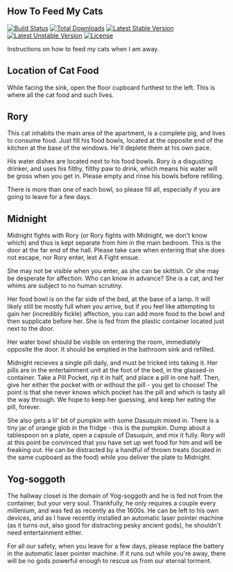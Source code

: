 ## How To Feed My Cats

[![Build Status](https://travis-ci.org/laravel/framework.svg)](https://travis-ci.org/laravel/framework)
[![Total Downloads](https://poser.pugx.org/laravel/framework/downloads.svg)](https://packagist.org/packages/laravel/framework)
[![Latest Stable Version](https://poser.pugx.org/laravel/framework/v/stable.svg)](https://packagist.org/packages/laravel/framework)
[![Latest Unstable Version](https://poser.pugx.org/laravel/framework/v/unstable.svg)](https://packagist.org/packages/laravel/framework)
[![License](https://poser.pugx.org/laravel/framework/license.svg)](https://packagist.org/packages/laravel/framework)

Instructions on how to feed my cats when I am away.

## Location of Cat Food

While facing the sink, open the floor cupboard furthest to the left.  This is where all the cat food and such lives.

## Rory

This cat inhabits the main area of the apartment, is a complete pig, and lives to consume food.  Just fill his food bowls, located at the opposite end of the kitchen at the base of the windows.  He'll deplete them at his own pace.

His water dishes are located next to his food bowls.  Rory is a disgusting drinker, and uses his filthy, filthy paw to drink, which means his water will be gross when you get in.  Please empty and rinse his bowls before refilling.

There is more than one of each bowl, so please fill all, especially if you are going to leave for a few days.

## Midnight

Midnight fights with Rory (or Rory fights with Midnight, we don't know which) and thus is kept separate from him in the main bedroom.  This is the door at the far end of the hall.  Please take care when entering that she does not escape, nor Rory enter, lest A Fight ensue.

She may not be visible when you enter, as she can be skittish.  Or she may be desperate for affection.  Who can know in advance?  She is a cat, and her whims are subject to no human scrutiny.

Her food bowl is on the far side of the bed, at the base of a lamp.  It will likely still be mostly full when you arrive, but if you feel like attempting to gain her (incredibly fickle) affection, you can add more food to the bowl and then supplicate before her.  She is fed from the plastic container located just next to the door.

Her water bowl should be visible on entering the room, immediately opposite the door.  It should be emptied in the bathroom sink and refilled.

Midnight recieves a single pill daily, and must be tricked into taking it.  Her pills are in the entertainment unit at the foot of the bed, in the glassed-in container.  Take a Pill Pocket, rip it in half, and place a pill in one half.  Then, give her either the pocket with or without the pill - you get to choose!  The point is that she never knows which pocket has the pill and which is tasty all the way through.  We hope to keep her guessing, and keep her eating the pill, forever.

She also gets a lil' bit of pumpkin with some Dasuquin mixed in.  There is a tiny jar of orange glob in the fridge - this is the pumpkin.  Dump about a tablespoon on a plate, open a capsule of Dasuquin, and mix it fully.  Rory will at this point be convinced that you have set up wet food for him and will be freaking out.  He can be distracted by a handful of thrown treats (located in the same cupboard as the food) while you deliver the plate to Midnight.

## Yog-soggoth

The hallway closet is the domain of Yog-soggoth and he is fed not from the container, but your very soul.  Thankfully, he only requires a couple every millenium, and was fed as recently as the 1600s.  He can be left to his own devices, and as I have recently installed an automatic laser pointer machine (as it turns out, also good for distracting pesky ancient gods), he shouldn't need entertainment either.

For all our safety, when you leave for a few days, please replace the battery in the automatic laser pointer machine.  If it runs out while you're away, there will be no gods powerful enough to rescue us from our eternal torment.
